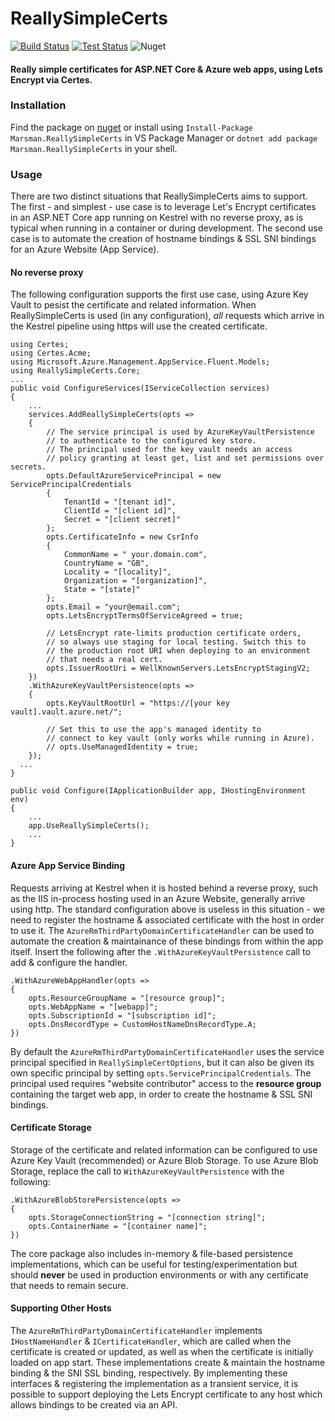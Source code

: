 # ReallySimpleCerts
[![Build Status](https://dev.azure.com/danmann/ReallySimpleCerts/_apis/build/status/ReallySimpleCerts.Core?branchName=master)](https://dev.azure.com/danmann/ReallySimpleCerts/_build/latest?definitionId=2&branchName=master)
[![Test Status](https://img.shields.io/azure-devops/tests/danmann/ReallySimpleCerts/2.svg)](https://dev.azure.com/danmann/ReallySimpleCerts/_build/latest?definitionId=2&branchName=master)
![Nuget](https://img.shields.io/nuget/v/Marsman.ReallySimpleCerts.svg)

#### Really simple certificates for ASP.NET Core &amp; Azure web apps, using Lets Encrypt via Certes.

### Installation

Find the package on [nuget](https://www.nuget.org/packages/Marsman.ReallySimpleCerts "Marsman.ReallySimpleCerts") or install using `Install-Package Marsman.ReallySimpleCerts` in VS Package Manager or `dotnet add package Marsman.ReallySimpleCerts` in your shell.


### Usage

There are two distinct situations that ReallySimpleCerts aims to support. The first - and simplest - use case is to leverage Let's Encrypt certificates in an ASP.NET Core app running on Kestrel with no reverse proxy, as is typical when running in a container or during development. The second use case is to automate the creation of hostname bindings & SSL SNI bindings for an Azure Website (App Service).

#### No reverse proxy
The following configuration supports the first use case, using Azure Key Vault to pesist the certificate and related information. When ReallySimpleCerts is used (in any configuration), _all_ requests which arrive in the Kestrel pipeline using https will use the created certificate. 
```
using Certes;
using Certes.Acme;
using Microsoft.Azure.Management.AppService.Fluent.Models;
using ReallySimpleCerts.Core;
...
public void ConfigureServices(IServiceCollection services)
{
	...
	services.AddReallySimpleCerts(opts =>
	{
		// The service principal is used by AzureKeyVaultPersistence
		// to authenticate to the configured key store.
		// The principal used for the key vault needs an access 
		// policy granting at least get, list and set permissions over secrets.
		opts.DefaultAzureServicePrincipal = new ServicePrincipalCredentials
		{
			TenantId = "[tenant id]",
			ClientId = "[client id]",
			Secret = "[client secret]"
		};
		opts.CertificateInfo = new CsrInfo
		{
			CommonName = " your.domain.com",
			CountryName = "GB",
			Locality = "[locality]",
			Organization = "[organization]",
			State = "[state]"
		};
		opts.Email = "your@email.com";
		opts.LetsEncryptTermsOfServiceAgreed = true;

		// LetsEncrypt rate-limits production certificate orders, 
		// so always use staging for local testing. Switch this to 
		// the production root URI when deploying to an environment 
		// that needs a real cert.
		opts.IssuerRootUri = WellKnownServers.LetsEncryptStagingV2;
	})
	.WithAzureKeyVaultPersistence(opts =>
	{
		opts.KeyVaultRootUrl = "https://[your key vault].vault.azure.net/";
    
		// Set this to use the app's managed identity to 
		// connect to key vault (only works while running in Azure).
		// opts.UseManagedIdentity = true;
	});
  ...
}

public void Configure(IApplicationBuilder app, IHostingEnvironment env)
{	
	...
	app.UseReallySimpleCerts();
	...
}
```
#### Azure App Service Binding
Requests arriving at Kestrel when it is hosted behind a reverse proxy, such as the IIS in-process hosting used in an Azure Website, generally arrive using http. The standard configuration above is useless in this situation - we need to register the hostname & associated certificate with the host in order to use it. The `AzureRmThirdPartyDomainCertificateHandler` can be used to automate the creation & maintainance of these bindings from within the app itself. Insert the following after the `.WithAzureKeyVaultPersistence` call to add & configure the handler.
```
.WithAzureWebAppHandler(opts =>
{
	opts.ResourceGroupName = "[resource group]";
	opts.WebAppName = "[webapp]";
	opts.SubscriptionId = "[subscription id]";
	opts.DnsRecordType = CustomHostNameDnsRecordType.A;
})
```
By default the `AzureRmThirdPartyDomainCertificateHandler` uses the service principal specified in `ReallySimpleCertOptions`, but it can also be given its own specific principal by setting `opts.ServicePrincipalCredentials`. The principal used requires "website contributor" access to the **resource group** containing the target web app, in order to create the hostname & SSL SNI bindings.

#### Certificate Storage
Storage of the certificate and related information can be configured to use Azure Key Vault (recommended) or Azure Blob Storage. To use Azure Blob Storage, replace the call to `WithAzureKeyVaultPersistence` with the following:
```
.WithAzureBlobStorePersistence(opts =>
{
	opts.StorageConnectionString = "[connection string]";
	opts.ContainerName = "[container name]";
})
```
The core package also includes in-memory & file-based persistence implementations, which can be useful for testing/experimentation but should **never** be used in production environments or with any certificate that needs to remain secure.

#### Supporting Other Hosts
The `AzureRmThirdPartyDomainCertificateHandler` implements `IHostNameHandler` & `ICertificateHandler`, which are called when the certificate is created or updated, as well as when the certificate is initially loaded on app start. These implementations create & maintain the hostname binding & the SNI SSL binding, respectively. By implementing these interfaces & registering the implementation as a transient service, it is possible to support deploying the Lets Encrypt certificate to any host which allows bindings to be created via an API.
